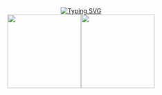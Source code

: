   <div align="center">
    <a href="https://blog.sunguoqi.com/">
      <img src="https://readme-typing-svg.demolab.com?font=Fira+Code&pause=1000&width=435&lines=console.log(%22Hello%2C%20World%22);Hello!&center=true&size=27" alt="Typing SVG" />
    </a>
  </div>
<div align="center"> <img height="170px" src="https://github-readme-stats.vercel.app/api?username=XC0703&hide_border=true&show_icons=trueline_height=22&locale=cn" /><img height="170px" src="https://github-readme-stats.vercel.app/api/top-langs/?username=XC0703&hide_border=true&layout=compact&langs_count=6&locale=cn" />  </div>
